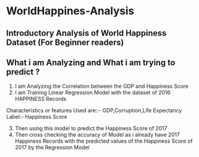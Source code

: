 # WorldHappines-Analysis
## Introductory Analysis of World Happiness Dataset (For Beginner readers)
##           What i am Analyzing and What i am trying to predict ?

1. I am Analyzing the Correlation between the GDP and Happiness Score     
2. I am Training Linear Regression Model with the dataset of 2016 HAPPINESS Records

Characteristics or features Used are::- GDP,Corruption,Life Expectancy  
Label:- Happiness Score

3. Then using this model to predict the Happiness Score of 2017
4. Then cross checking the accuracy of Model as i already have 2017 Happiness Records with the predicted values of the Happiness Score of 2017 by the Regression Model
